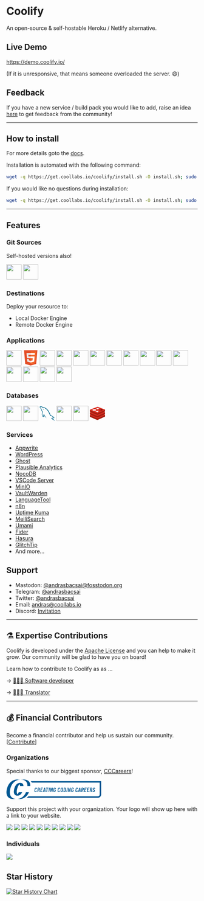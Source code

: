 # Coolify

An open-source & self-hostable Heroku / Netlify alternative.

## Live Demo

https://demo.coolify.io/

(If it is unresponsive, that means someone overloaded the server. 😄)

## Feedback

If you have a new service / build pack you would like to add, raise an idea [here](https://feedback.coolify.io/) to get feedback from the community!

--- 

## How to install

For more details goto the [docs](https://docs.coollabs.io/coolify-v3/installation).

Installation is automated with the following command:

```bash
wget -q https://get.coollabs.io/coolify/install.sh -O install.sh; sudo bash ./install.sh
```

If you would like no questions during installation:

```bash
wget -q https://get.coollabs.io/coolify/install.sh -O install.sh; sudo bash ./install.sh -f
```

--- 

## Features

### Git Sources

Self-hosted versions also!

<a href="https://github.com"><img style="width:40px;height:40px" src="https://icon.horse/icon/github.com"></a>
<a href="https://gitlab.com"><img style="width:40px;height:40px" src="https://icon.horse/icon/gitlab.com"></a>

### Destinations

Deploy your resource to:

- Local Docker Engine
- Remote Docker Engine

### Applications

<a href="https://heroku.com"><img style="width:40px;height:40px" src="https://icon.horse/icon/heroku.com"></a>
<a href="https://html5.org/">
<svg style="width:40px;height:40px" viewBox="0 0 32 32" fill="none" xmlns="http://www.w3.org/2000/svg" ><g clip-path="url(#HTML5_Clip0_4)" ><path d="M30.216 0L27.6454 28.7967L16.0907 32L4.56783 28.8012L2 0H30.216Z" fill="#E44D26" /><path d="M16.108 29.5515L25.4447 26.963L27.6415 2.35497H16.108V29.5515Z" fill="#F16529" /><path d="M11.1109 9.4197H16.108V5.88731H7.25053L7.33509 6.83499L8.20327 16.5692H16.108V13.0369H11.4338L11.1109 9.4197Z" fill="#EBEBEB" /><path d="M11.907 18.3354H8.36111L8.856 23.8818L16.0917 25.8904L16.108 25.8859V22.2108L16.0925 22.2149L12.1585 21.1527L11.907 18.3354Z" fill="#EBEBEB" /><path d="M16.0958 16.5692H20.4455L20.0354 21.1504L16.0958 22.2138V25.8887L23.3373 23.8817L23.3904 23.285L24.2205 13.9855L24.3067 13.0369H16.0958V16.5692Z" fill="white" /><path d="M16.0958 9.41105V9.41969H24.6281L24.6989 8.62572L24.8599 6.83499L24.9444 5.88731H16.0958V9.41105Z" fill="white" /></g><defs><clipPath id="HTML5_Clip0_4"><rect width="32" height="32" fill="white" /></clipPath></defs></svg></a>
<a href="https://nodejs.org"><img style="width:40px;height:40px" src="https://icon.horse/icon/nodejs.org"></a>
<a href="https://vuejs.org"><img style="width:40px;height:40px" src="https://icon.horse/icon/vuejs.org"></a>
<a href="https://nuxtjs.org"><img style="width:40px;height:40px" src="https://icon.horse/icon/nuxtjs.org"></a>
<a href="https://nextjs.org"><img style="width:40px;height:40px" src="https://icon.horse/icon/nextjs.org"></a>
<a href="https://reactjs.org"><img style="width:40px;height:40px" src="https://icon.horse/icon/reactjs.org"></a>
<a href="https://preactjs.org"><img style="width:40px;height:40px" src="https://icon.horse/icon/preactjs.org"></a>
<a href="https://gatsbyjs.org"><img style="width:40px;height:40px" src="https://icon.horse/icon/gatsbyjs.org"></a>
<a href="https://svelte.dev"><img style="width:40px;height:40px" src="https://icon.horse/icon/svelte.dev"></a>
<a href="https://php.net"><img style="width:40px;height:40px" src="https://icon.horse/icon/php.net"></a>
<a href="https://laravel.com"><img style="width:40px;height:40px" src="https://icon.horse/icon/laravel.com"></a>
<a href="https://python.org"><img style="width:40px;height:40px" src="https://icon.horse/icon/python.org"></a>
<a href="https://deno.com"><img style="width:40px;height:40px" src="https://icon.horse/icon/deno.com"></a>
<a href="https://docker.com"><img style="width:40px;height:40px" src="https://icon.horse/icon/docker.com"></a>

### Databases

<a href="https://mongodb.org"><img style="width:40px;height:40px" src="https://icon.horse/icon/mongodb.org"></a>
<a href="https://mariadb.org"><img style="width:40px;height:40px" src="https://icon.horse/icon/mariadb.org"></a>
<a href="https://mysql.com"><svg style="width:40px;height:40px" xmlns="http://www.w3.org/2000/svg" width="64" height="64" viewBox="0 0 25.6 25.6" ><path d="M179.076 94.886c-3.568-.1-6.336.268-8.656 1.25-.668.27-1.74.27-1.828 1.116.357.355.4.936.713 1.428.535.893 1.473 2.096 2.32 2.72l2.855 2.053c1.74 1.07 3.703 1.695 5.398 2.766.982.625 1.963 1.428 2.945 2.098.5.357.803.938 1.428 1.16v-.135c-.312-.4-.402-.98-.713-1.428l-1.34-1.293c-1.293-1.74-2.9-3.258-4.64-4.506-1.428-.982-4.55-2.32-5.13-3.97l-.088-.1c.98-.1 2.14-.447 3.078-.715 1.518-.4 2.9-.312 4.46-.713l2.143-.625v-.4c-.803-.803-1.383-1.874-2.23-2.632-2.275-1.963-4.775-3.882-7.363-5.488-1.383-.892-3.168-1.473-4.64-2.23-.537-.268-1.428-.402-1.74-.848-.805-.98-1.25-2.275-1.83-3.436l-3.658-7.763c-.803-1.74-1.295-3.48-2.275-5.086-4.596-7.585-9.594-12.18-17.268-16.687-1.65-.937-3.613-1.34-5.7-1.83l-3.346-.18c-.715-.312-1.428-1.16-2.053-1.562-2.543-1.606-9.102-5.086-10.977-.5-1.205 2.9 1.785 5.755 2.8 7.228.76 1.026 1.74 2.186 2.277 3.346.3.758.4 1.562.713 2.365.713 1.963 1.383 4.15 2.32 5.98.5.937 1.025 1.92 1.65 2.767.357.5.982.714 1.115 1.517-.625.893-.668 2.23-1.025 3.347-1.607 5.042-.982 11.288 1.293 15 .715 1.115 2.4 3.57 4.686 2.632 2.008-.803 1.56-3.346 2.14-5.577.135-.535.045-.892.312-1.25v.1l1.83 3.703c1.383 2.186 3.793 4.462 5.8 5.98 1.07.803 1.918 2.187 3.256 2.677v-.135h-.088c-.268-.4-.67-.58-1.027-.892-.803-.803-1.695-1.785-2.32-2.677-1.873-2.498-3.523-5.265-4.996-8.12-.715-1.383-1.34-2.9-1.918-4.283-.27-.536-.27-1.34-.715-1.606-.67.98-1.65 1.83-2.143 3.034-.848 1.918-.936 4.283-1.248 6.737-.18.045-.1 0-.18.1-1.426-.356-1.918-1.83-2.453-3.078-1.338-3.168-1.562-8.254-.402-11.913.312-.937 1.652-3.882 1.117-4.774-.27-.848-1.16-1.338-1.652-2.008-.58-.848-1.203-1.918-1.605-2.855-1.07-2.5-1.605-5.265-2.766-7.764-.537-1.16-1.473-2.365-2.232-3.435-.848-1.205-1.783-2.053-2.453-3.48-.223-.5-.535-1.294-.178-1.83.088-.357.268-.5.623-.58.58-.5 2.232.134 2.812.4 1.65.67 3.033 1.294 4.416 2.23.625.446 1.295 1.294 2.098 1.518h.938c1.428.312 3.033.1 4.37.5 2.365.76 4.506 1.874 6.426 3.08 5.844 3.703 10.664 8.968 13.92 15.26.535 1.026.758 1.963 1.25 3.034.938 2.187 2.098 4.417 3.033 6.56.938 2.097 1.83 4.24 3.168 5.98.67.937 3.346 1.427 4.55 1.918.893.4 2.275.76 3.08 1.25 1.516.937 3.033 2.008 4.46 3.034.713.534 2.945 1.65 3.078 2.54zm-45.5-38.772a7.09 7.09 0 0 0-1.828.223v.1h.088c.357.714.982 1.205 1.428 1.83l1.027 2.142.088-.1c.625-.446.938-1.16.938-2.23-.268-.312-.312-.625-.535-.937-.268-.446-.848-.67-1.206-1.026z" transform="matrix(.390229 0 0 .38781 -46.300037 -16.856717)" fill-rule="evenodd" fill="#00678c" /></svg></a>
<a href="https://postgresql.org"><img style="width:40px;height:40px" src="https://icon.horse/icon/postgresql.org"></a>
<a href="https://couchdb.apache.org"><img style="width:40px;height:40px" src="https://icon.horse/icon/couchdb.apache.org"></a>
<a href="https://redis.io"><svg style="width:40px;height:40px" viewBox="0 0 32 32" xmlns="http://www.w3.org/2000/svg" xmlns:xlink="http://www.w3.org/1999/xlink" ><defs ><path id="a" d="m45.536 38.764c-2.013 1.05-12.44 5.337-14.66 6.494s-3.453 1.146-5.207.308-12.85-5.32-14.85-6.276c-1-.478-1.524-.88-1.524-1.26v-3.813s14.447-3.145 16.78-3.982 3.14-.867 5.126-.14 13.853 2.868 15.814 3.587v3.76c0 .377-.452.8-1.477 1.324z" /><path id="b" d="m45.536 28.733c-2.013 1.05-12.44 5.337-14.66 6.494s-3.453 1.146-5.207.308-12.85-5.32-14.85-6.276-2.04-1.613-.077-2.382l15.332-5.935c2.332-.837 3.14-.867 5.126-.14s12.35 4.853 14.312 5.57 2.037 1.31.024 2.36z" /></defs ><g transform="matrix(.848327 0 0 .848327 -7.883573 -9.449691)" ><use fill="#a41e11" xlink:href="#a" /><path d="m45.536 34.95c-2.013 1.05-12.44 5.337-14.66 6.494s-3.453 1.146-5.207.308-12.85-5.32-14.85-6.276-2.04-1.613-.077-2.382l15.332-5.936c2.332-.836 3.14-.867 5.126-.14s12.35 4.852 14.31 5.582 2.037 1.31.024 2.36z" fill="#d82c20" /><use fill="#a41e11" xlink:href="#a" y="-6.218" /><use fill="#d82c20" xlink:href="#b" /><path d="m45.536 26.098c-2.013 1.05-12.44 5.337-14.66 6.495s-3.453 1.146-5.207.308-12.85-5.32-14.85-6.276c-1-.478-1.524-.88-1.524-1.26v-3.815s14.447-3.145 16.78-3.982 3.14-.867 5.126-.14 13.853 2.868 15.814 3.587v3.76c0 .377-.452.8-1.477 1.324z" fill="#a41e11" /><use fill="#d82c20" xlink:href="#b" y="-6.449" /><g fill="#fff" ><path d="m29.096 20.712-1.182-1.965-3.774-.34 2.816-1.016-.845-1.56 2.636 1.03 2.486-.814-.672 1.612 2.534.95-3.268.34zm-6.296 3.912 8.74-1.342-2.64 3.872z" /><ellipse cx="20.444" cy="21.402" rx="4.672" ry="1.811" /></g ><path d="m42.132 21.138-5.17 2.042-.004-4.087z" fill="#7a0c00" /><path d="m36.963 23.18-.56.22-5.166-2.042 5.723-2.264z" fill="#ad2115" /></g ></svg ></a>

### Services

- [Appwrite](https://appwrite.io)
- [WordPress](https://docs.coollabs.io/coolify-v3/services/wordpress)
- [Ghost](https://ghost.org)
- [Plausible Analytics](https://docs.coollabs.io/coolify-v3/services/plausible-analytics)
- [NocoDB](https://nocodb.com)
- [VSCode Server](https://github.com/cdr/code-server)
- [MinIO](https://min.io)
- [VaultWarden](https://github.com/dani-garcia/vaultwarden)
- [LanguageTool](https://languagetool.org)
- [n8n](https://n8n.io)
- [Uptime Kuma](https://github.com/louislam/uptime-kuma)
- [MeiliSearch](https://github.com/meilisearch/meilisearch)
- [Umami](https://github.com/mikecao/umami)
- [Fider](https://fider.io)
- [Hasura](https://hasura.io)
- [GlitchTip](https://glitchtip.com)
- And more...

## Support

- Mastodon: [@andrasbacsai@fosstodon.org](https://fosstodon.org/@andrasbacsai)
- Telegram: [@andrasbacsai](https://t.me/andrasbacsai)
- Twitter: [@andrasbacsai](https://twitter.com/heyandras)
- Email: [andras@coollabs.io](mailto:andras@coollabs.io)
- Discord: [Invitation](https://coollabs.io/discord)

---

## ⚗️ Expertise Contributions

Coolify is developed under the [Apache License](./LICENSE) and you can help to make it grow.
Our community will be glad to have you on board!

Learn how to contribute to Coolify as as ...

&rarr; [👩🏾‍💻 Software developer](./CONTRIBUTION.md)

&rarr; [🧑🏻‍🏫 Translator](./docs/contribution/Translating.md)

<!-- 
&rarr; 🧑🏽‍🎨 Designer
&rarr; 🙋‍♀️ Community Manager
&rarr; 🧙🏻‍♂️ Text Content Creator
&rarr; 👨🏼‍🎤 Video Content Creator
-->

---

## 💰 Financial Contributors

Become a financial contributor and help us sustain our community. [[Contribute](https://opencollective.com/coollabsio/contribute)]

### Organizations

Special thanks to our biggest sponsor, [CCCareers](https://cccareers.org/)!

![CCCareers](./others/logo/ccc-logo.webp)

Support this project with your organization. Your logo will show up here with a link to your website. 

<a href="https://opencollective.com/coollabsio/organization/0/website"><img src="https://opencollective.com/coollabsio/organization/0/avatar.svg"></a>
<a href="https://opencollective.com/coollabsio/organization/1/website"><img src="https://opencollective.com/coollabsio/organization/1/avatar.svg"></a>
<a href="https://opencollective.com/coollabsio/organization/2/website"><img src="https://opencollective.com/coollabsio/organization/2/avatar.svg"></a>
<a href="https://opencollective.com/coollabsio/organization/3/website"><img src="https://opencollective.com/coollabsio/organization/3/avatar.svg"></a>
<a href="https://opencollective.com/coollabsio/organization/4/website"><img src="https://opencollective.com/coollabsio/organization/4/avatar.svg"></a>
<a href="https://opencollective.com/coollabsio/organization/5/website"><img src="https://opencollective.com/coollabsio/organization/5/avatar.svg"></a>
<a href="https://opencollective.com/coollabsio/organization/6/website"><img src="https://opencollective.com/coollabsio/organization/6/avatar.svg"></a>
<a href="https://opencollective.com/coollabsio/organization/7/website"><img src="https://opencollective.com/coollabsio/organization/7/avatar.svg"></a>
<a href="https://opencollective.com/coollabsio/organization/8/website"><img src="https://opencollective.com/coollabsio/organization/8/avatar.svg"></a>
<a href="https://opencollective.com/coollabsio/organization/9/website"><img src="https://opencollective.com/coollabsio/organization/9/avatar.svg"></a> 

### Individuals

<a href="https://opencollective.com/coollabsio"><img src="https://opencollective.com/coollabsio/individuals.svg?width=890"></a>

## Star History

[![Star History Chart](https://api.star-history.com/svg?repos=coollabsio/coolify&type=Date)](https://star-history.com/#coollabsio/coolify&Date)

